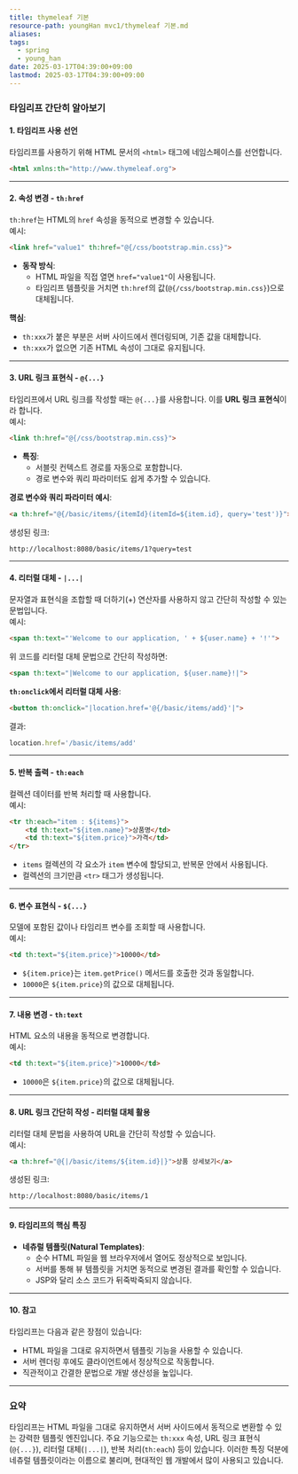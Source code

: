 ```yaml
---
title: thymeleaf 기본
resource-path: youngHan mvc1/thymeleaf 기본.md
aliases:
tags:
  - spring
  - young_han
date: 2025-03-17T04:39:00+09:00
lastmod: 2025-03-17T04:39:00+09:00
---
```

### 타임리프 간단히 알아보기

#### 1. **타임리프 사용 선언**
타임리프를 사용하기 위해 HTML 문서의 `<html>` 태그에 네임스페이스를 선언합니다.
```html
<html xmlns:th="http://www.thymeleaf.org">
```

---

#### 2. **속성 변경 - `th:href`**
`th:href`는 HTML의 `href` 속성을 동적으로 변경할 수 있습니다.  
예시:
```html
<link href="value1" th:href="@{/css/bootstrap.min.css}">
```
- **동작 방식**:  
  - HTML 파일을 직접 열면 `href="value1"`이 사용됩니다.  
  - 타임리프 템플릿을 거치면 `th:href`의 값(`@{/css/bootstrap.min.css}`)으로 대체됩니다.  

**핵심**:  
- `th:xxx`가 붙은 부분은 서버 사이드에서 렌더링되며, 기존 값을 대체합니다.  
- `th:xxx`가 없으면 기존 HTML 속성이 그대로 유지됩니다.

---

#### 3. **URL 링크 표현식 - `@{...}`**
타임리프에서 URL 링크를 작성할 때는 `@{...}`를 사용합니다. 이를 **URL 링크 표현식**이라 합니다.  
예시:
```html
<link th:href="@{/css/bootstrap.min.css}">
```
- **특징**:  
  - 서블릿 컨텍스트 경로를 자동으로 포함합니다.  
  - 경로 변수와 쿼리 파라미터도 쉽게 추가할 수 있습니다.

**경로 변수와 쿼리 파라미터 예시**:
```html
<a th:href="@{/basic/items/{itemId}(itemId=${item.id}, query='test')}">
```
생성된 링크:  
```
http://localhost:8080/basic/items/1?query=test
```

---

#### 4. **리터럴 대체 - `|...|`**
문자열과 표현식을 조합할 때 더하기(+) 연산자를 사용하지 않고 간단히 작성할 수 있는 문법입니다.  
예시:
```html
<span th:text="'Welcome to our application, ' + ${user.name} + '!'">
```
위 코드를 리터럴 대체 문법으로 간단히 작성하면:
```html
<span th:text="|Welcome to our application, ${user.name}!|">
```

**`th:onclick`에서 리터럴 대체 사용**:
```html
<button th:onclick="|location.href='@{/basic/items/add}'|">
```
결과:
```javascript
location.href='/basic/items/add'
```

---

#### 5. **반복 출력 - `th:each`**
컬렉션 데이터를 반복 처리할 때 사용합니다.  
예시:
```html
<tr th:each="item : ${items}">
    <td th:text="${item.name}">상품명</td>
    <td th:text="${item.price}">가격</td>
</tr>
```
- `items` 컬렉션의 각 요소가 `item` 변수에 할당되고, 반복문 안에서 사용됩니다.  
- 컬렉션의 크기만큼 `<tr>` 태그가 생성됩니다.

---

#### 6. **변수 표현식 - `${...}`**
모델에 포함된 값이나 타임리프 변수를 조회할 때 사용합니다.  
예시:
```html
<td th:text="${item.price}">10000</td>
```
- `${item.price}`는 `item.getPrice()` 메서드를 호출한 것과 동일합니다.  
- `10000`은 `${item.price}`의 값으로 대체됩니다.

---

#### 7. **내용 변경 - `th:text`**
HTML 요소의 내용을 동적으로 변경합니다.  
예시:
```html
<td th:text="${item.price}">10000</td>
```
- `10000`은 `${item.price}`의 값으로 대체됩니다.

---

#### 8. **URL 링크 간단히 작성 - 리터럴 대체 활용**
리터럴 대체 문법을 사용하여 URL을 간단히 작성할 수 있습니다.  
예시:
```html
<a th:href="@{|/basic/items/${item.id}|}">상품 상세보기</a>
```
생성된 링크:  
```
http://localhost:8080/basic/items/1
```

---

#### 9. **타임리프의 핵심 특징**
- **네츄럴 템플릿(Natural Templates)**:  
  - 순수 HTML 파일을 웹 브라우저에서 열어도 정상적으로 보입니다.  
  - 서버를 통해 뷰 템플릿을 거치면 동적으로 변경된 결과를 확인할 수 있습니다.  
  - JSP와 달리 소스 코드가 뒤죽박죽되지 않습니다.

---

#### 10. **참고**
타임리프는 다음과 같은 장점이 있습니다:
- HTML 파일을 그대로 유지하면서 템플릿 기능을 사용할 수 있습니다.  
- 서버 렌더링 후에도 클라이언트에서 정상적으로 작동합니다.  
- 직관적이고 간결한 문법으로 개발 생산성을 높입니다.  

---

### 요약
타임리프는 HTML 파일을 그대로 유지하면서 서버 사이드에서 동적으로 변환할 수 있는 강력한 템플릿 엔진입니다. 주요 기능으로는 `th:xxx` 속성, URL 링크 표현식(`@{...}`), 리터럴 대체(`|...|`), 반복 처리(`th:each`) 등이 있습니다. 이러한 특징 덕분에 네츄럴 템플릿이라는 이름으로 불리며, 현대적인 웹 개발에서 많이 사용되고 있습니다.